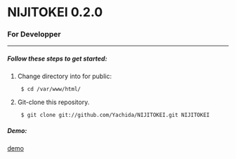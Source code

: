 NIJITOKEI 0.2.0
=========


### For Developper
----

##### Follow these steps to get started:

1. Change directory into for public:

        $ cd /var/www/html/

2. Git-clone this repository.

        $ git clone git://github.com/Yachida/NIJITOKEI.git NIJITOKEI

##### Demo:
[demo](https://salty-hollows-4453.herokuapp.com/index.html "demo")